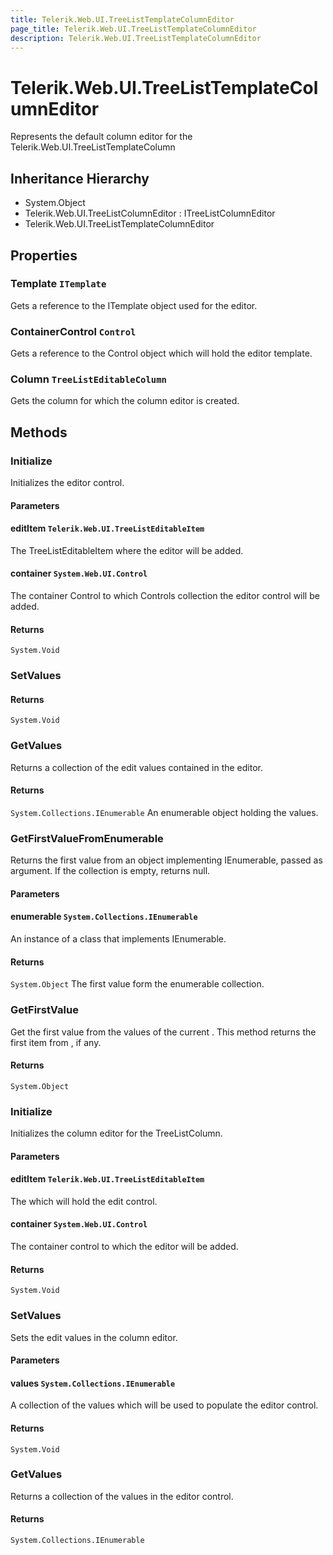 ```yaml
---
title: Telerik.Web.UI.TreeListTemplateColumnEditor
page_title: Telerik.Web.UI.TreeListTemplateColumnEditor
description: Telerik.Web.UI.TreeListTemplateColumnEditor
---
```


# Telerik.Web.UI.TreeListTemplateColumnEditor

Represents the default column editor for the Telerik.Web.UI.TreeListTemplateColumn

## Inheritance Hierarchy

* System.Object
* Telerik.Web.UI.TreeListColumnEditor : ITreeListColumnEditor
* Telerik.Web.UI.TreeListTemplateColumnEditor

## Properties

###  Template `ITemplate`

Gets a reference to the ITemplate object used for the editor.

###  ContainerControl `Control`

Gets a reference to the Control object which will hold the editor template.

###  Column `TreeListEditableColumn`

Gets the column for which the column editor is created.

## Methods

###  Initialize

Initializes the editor control.

#### Parameters

#### editItem `Telerik.Web.UI.TreeListEditableItem`

The TreeListEditableItem where the editor will be added.

#### container `System.Web.UI.Control`

The container Control to which Controls collection the editor control will be added.

#### Returns

`System.Void` 

###  SetValues

#### Returns

`System.Void` 

###  GetValues

Returns a collection of the edit values contained in the editor.

#### Returns

`System.Collections.IEnumerable` An enumerable object holding the values.

###  GetFirstValueFromEnumerable

Returns the first value from an object implementing IEnumerable, passed as argument. 
            If the collection is empty, returns null.

#### Parameters

#### enumerable `System.Collections.IEnumerable`

An instance of a class that implements IEnumerable.

#### Returns

`System.Object` The first value form the enumerable collection.

###  GetFirstValue

Get the first value from the values of the current .
            This method returns the first item from , if any.

#### Returns

`System.Object` 

###  Initialize

Initializes the column editor for the TreeListColumn.

#### Parameters

#### editItem `Telerik.Web.UI.TreeListEditableItem`

The  which will hold the edit control.

#### container `System.Web.UI.Control`

The container control to which the editor will be added.

#### Returns

`System.Void` 

###  SetValues

Sets the edit values in the column editor.

#### Parameters

#### values `System.Collections.IEnumerable`

A collection of the values which will be used to populate the editor control.

#### Returns

`System.Void` 

###  GetValues

Returns a collection of the values in the editor control.

#### Returns

`System.Collections.IEnumerable` 

